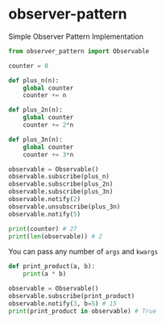 # observer-pattern
Simple Observer Pattern Implementation

```python
from observer_pattern import Observable

counter = 0

def plus_n(n):
    global counter
    counter += n

def plus_2n(n):
    global counter
    counter += 2*n

def plus_3n(n):
    global counter
    counter += 3*n

observable = Observable()
observable.subscribe(plus_n)
observable.subscribe(plus_2n)
observable.subscribe(plus_3n)
observable.notify(2)
observable.unsubscribe(plus_3n)
observable.notify(5)

print(counter) # 27
print(len(observable)) # 2
```

You can pass any number of `args` and `kwargs`

```python
def print_product(a, b):
    print(a * b)

observable = Observable()
observable.subscribe(print_product)
observable.notify(3, b=5) # 15
print(print_product in observable) # True
```
